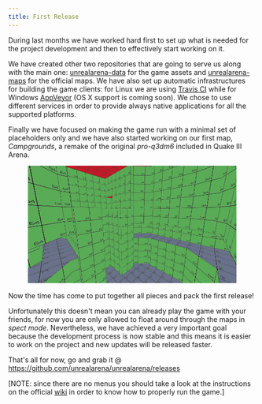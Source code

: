 ```yaml
---
title: First Release
---
```


During last months we have worked hard first to set up what is needed for the
project development and then to effectively start working on it.

We have created other two repositories that are going to serve us along with the
main one: [unrealarena-data](https://github.com/unrealarena/unrealarena-data)
for the game assets and
[unrealarena-maps](https://github.com/unrealarena/unrealarena-maps) for the
official maps. We have also set up automatic infrastructures for building the
game clients: for Linux we are using
[Travis&nbsp;CI](https://travis-ci.org/unrealarena/) while for Windows
[AppVeyor](https://ci.appveyor.com/project/unrealarena/unrealarena) (OS&nbsp;X
support is coming soon). We chose to use different services in order to provide
always native applications for all the supported platforms.

Finally we have focused on making the game run with a minimal set of
placeholders only and we have also started working on our first map,
*Campgrounds*, a remake of the original *pro-q3dm6* included in Quake III Arena.

<figure>
  <img src="/images/campgrounds_0.1.1.jpg" alt="Campgrounds 0.1.1">
</figure>

Now the time has come to put together all pieces and pack the first release!

Unfortunately this doesn't mean you can already play the game with your friends,
for now you are only allowed to float around through the maps in *spect mode*.
Nevertheless, we have achieved a very important goal because the development
process is now stable and this means it is easier to work on the project and new
updates will be released faster.

That's all for now, go and grab it @
<https://github.com/unrealarena/unrealarena/releases>

[NOTE: since there are no menus you should take a look at the instructions on
the official [wiki](https://github.com/unrealarena/unrealarena/wiki) in order to
know how to properly run the game.]
